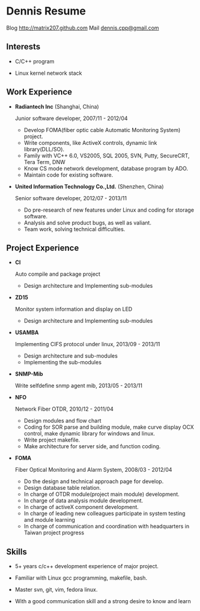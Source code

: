 Dennis Resume
===============

Blog  http://matrix207.github.com
Mail         dennis.cpp@gmail.com

Interests
---------

*	C/C++ program

*   Linux kernel network stack

Work Experience
---------------

*   **Radiantech Inc** (Shanghai, China)
	
    Junior software developer, 2007/11 - 2012/04
	
	-	Develop FOMA(fiber optic cable Automatic Monitoring System) project.
	-	Write components, like ActiveX controls, dynamic link library(DLL/SO).
	-	Family with VC++ 6.0, VS2005, SQL 2005, SVN, Putty, SecureCRT, Tera Term, DNW
	-	Know CS mode network development, database program by ADO.
	-	Maintain code for existing software.

*   **United Information Technology Co.,Ltd.** (Shenzhen, China)
	
    Senior software developer, 2012/07 - 2013/11
	
    -	Do pre-research of new features under Linux and coding for storage software.	
    -	Analysis and solve product bugs, as well as valiant.
    -	Team work, solving technical difficulties.

Project Experience
------------------

*   **CI**

    Auto compile and package project

    -   Design architecture and Implementing sub-modules

*	**ZD15**

	Monitor system information and display on LED

    -   Design architecture and Implementing sub-modules

*	**USAMBA**

	Implementing CIFS protocol under linux,	2013/09 - 2013/11

	-	Design architecture and sub-modules
	-	Implementing the sub-modules

*	**SNMP-Mib**

	Write selfdefine snmp agent mib, 2013/05 - 2013/11

*	**NFO**

	Network Fiber OTDR,	2010/12 - 2011/04

	-	Design modules and flow chart
	-	Coding for SOR parse and building module,
		make curve display OCX control,
		make dynamic library for windows and linux.
	-	Write project makefile.
	-	Make architecture for server side, and function coding.

*	**FOMA**

	Fiber Optical Monitoring and Alarm System,  2008/03 - 2012/04

	-	Do the design and technical approach page for develop.
	-	Design database table relation.
	-	In charge of OTDR module(project main module) development.
	-	In charge of data analysis module development.
	-	In charge of activeX component development.
	-	In charge of leading new colleagues participate in system testing and module learning
	-	In charge of communication and coordination with headquarters in Taiwan project progress

Skills
------

*	5+ years c/c++ development experience of major project.

*   Familiar with Linux gcc programming, makefile, bash.

*	Master svn, git, vim, fedora linux.

*	With a good communication skill and a strong desire to know and learn

